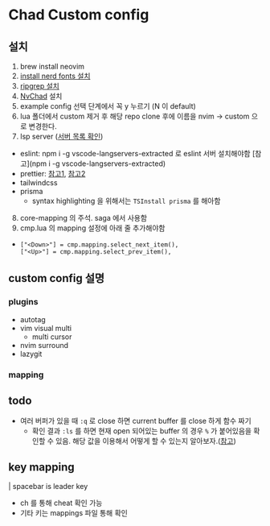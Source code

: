 # Chad Custom config

## 설치

1. brew install neovim
2. [install nerd fonts 설치](https://github.com/ryanoasis/nerd-fonts#option-4-homebrew-fonts)
3. [ripgrep 설치](https://github.com/BurntSushi/ripgrep)
4. [NvChad](https://nvchad.com/docs/quickstart/install) 설치
5. example config 선택 단계에서 꼭 y 누르기 (N 이 default)
6. lua 폴더에서 custom 제거 후 해당 repo clone 후에 이름을 nvim -> custom 으로 변경한다.
7. lsp server ([서버 목록 확인](doc/server_configurations.md))
  - eslint: npm i -g vscode-langservers-extracted 로 eslint 서버 설치해야함 [참고](npm i -g vscode-langservers-extracted)
  - prettier: [참고1](https://github.com/MunifTanjim/prettier.nvim), [참고2](https://github.com/fsouza/prettierd#installation-guide)
  - tailwindcss
  - prisma
    - syntax highlighting 을 위해서는 `TSInstall prisma` 를 해아함
8. core-mapping 의 <C-c> 주석. saga 에서 사용함
9. cmp.lua 의 mapping 설정에 아래 줄 추가해야함
  - ```
    ["<Down>"] = cmp.mapping.select_next_item(),
    ["<Up>"] = cmp.mapping.select_prev_item(),
    ```


## custom config 설명

### plugins
- autotag
- vim visual multi
  - multi cursor
- nvim surround
- lazygit


### mapping

## todo
- 여러 버퍼가 있을 때 `:q` 로 close 하면 current buffer 를 close 하게 함수 짜기
  - 확인 결과 `:ls` 를 하면 현재 open 되어있는 buffer 의 경우 `%` 가 붙어있음을 확인할 수 있음. 해당 값을 이용해서 어떻게 할 수 있는지 알아보자.([참고](https://vi.stackexchange.com/a/5485))


## key mapping

| spacebar is leader key

- <leader>ch 를 통해 cheat 확인 가능
- 기타 키는 mappings 파일 통해 확인

